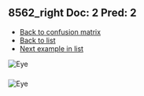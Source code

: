 ## 8562_right Doc: 2 Pred: 2
- [Back to confusion matrix](https://github.com/juliandewit/kaggle_retinopathy/blob/master/matrix.md)
- [Back to list](https://github.com/juliandewit/kaggle_retinopathy/blob/master/lists/22/list.md)
- [Next example in list](https://github.com/juliandewit/kaggle_retinopathy/blob/master/lists/22/85/8565_left.md)

![Eye](https://retinopaty.blob.core.windows.net/size1024/8562_right_2.jpeg)

### 

![Eye]()

